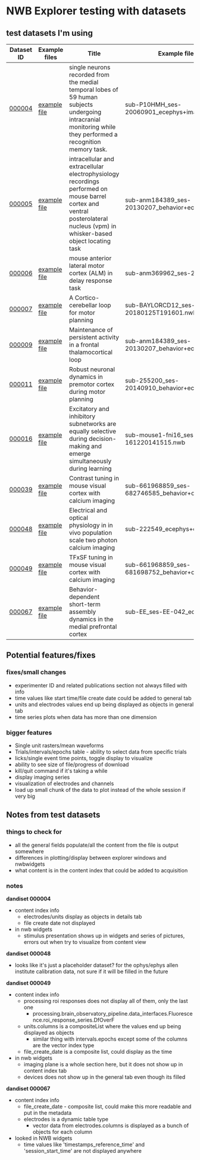 # NWB Explorer testing with datasets

## test datasets I'm using
| Dataset ID | Example files | Title | Example filename | Notes |
| ----------- | ----------- | ----------- | ----------- | ----------- |
| [000004](https://gui.dandiarchive.org/#/dandiset/000004) | [example file](https://dandiarchive.s3.amazonaws.com/blobs/284/eb3/284eb346-0bc5-42a6-9b33-268e6b0b0bde) | single neurons recorded from the medial temporal lobes of 59 human subjects undergoing intracranial monitoring while they performed a recognition memory task. | sub-P10HMH_ses-20060901_ecephys+image.nwb |  |
| [000005](https://gui.dandiarchive.org/#/dandiset/000005) | [example file](https://dandiarchive.s3.amazonaws.com/blobs/7ee/415/7ee41580-9b0b-44ca-8675-6959ddd8dc33)  | intracellular and extracellular electrophysiology recordings performed on mouse barrel cortex and ventral posterolateral nucleus (vpm) in whisker-based object locating task | sub-anm184389_ses-20130207_behavior+ecephys.nwb
| [000006](https://gui.dandiarchive.org/#/dandiset/000006) | [example file](https://dandiarchive.s3.amazonaws.com/blobs/063/b97/063b9771-b0c0-4b84-8b7d-fb52929b3087)| mouse anterior lateral motor cortex (ALM) in delay response task | sub-anm369962_ses-20170309.nwb  |
| [000007](https://gui.dandiarchive.org/#/dandiset/000007) | [example file](https://dandiarchive.s3.amazonaws.com/blobs/d38/726/d38726f8-81ec-4226-afa1-8bf6138efd0a) | A Cortico-cerebellar loop for motor planning | sub-BAYLORCD12_ses-20180125T191601.nwb | |
| [000009](https://gui.dandiarchive.org/#/dandiset/000009) | [example file](https://dandiarchive.s3.amazonaws.com/blobs/55b/2aa/55b2aa6b-3bbc-4b29-9637-e899d0ddb4e9) | Maintenance of persistent activity in a frontal thalamocortical loop | sub-anm184389_ses-20130207_behavior+ecephys.nwb| |
| [000011](https://gui.dandiarchive.org/#/dandiset/000011) | [example file](https://dandiarchive.s3.amazonaws.com/blobs/a1d/c8d/a1dc8d9a-bbb6-4260-b56e-78844dbd957e) | Robust neuronal dynamics in premotor cortex during motor planning | sub-255200_ses-20140910_behavior+ecephys+ogen.nwb|  |
| [000016](https://gui.dandiarchive.org/#/dandiset/000016) | [example file](https://dandiarchive.s3.amazonaws.com/blobs/295/a5d/295a5d42-e07f-482e-8022-78e2cc951678) | Excitatory and inhibitory subnetworks are equally selective during decision-making and emerge simultaneously during learning | sub-mouse1-fni16_ses-161220141515.nwb | |
| [000039](https://gui.dandiarchive.org/#/dandiset/000039) | [example file](https://dandiarchive.s3.amazonaws.com/blobs/52d/3c6/52d3c6f7-2460-4c03-9bfc-db992ab60365) | Contrast tuning in mouse visual cortex with calcium imaging | sub-661968859_ses-682746585_behavior+ophys.nwb |  |
| [000048](https://gui.dandiarchive.org/#/dandiset/000048) | [example file](https://dandiarchive.s3.amazonaws.com/blobs/bd8/95b/bd895bc6-7a8f-46c0-8564-d94fd4a0b690) | Electrical and optical physiology in in vivo population scale two photon calcium imaging | sub-222549_ecephys+ophys.nwb | |
| [000049](https://gui.dandiarchive.org/#/dandiset/000049) | [example file](https://dandiarchive.s3.amazonaws.com/blobs/2c5/2a3/2c52a341-bb7f-433f-9ade-340f1bb0bf75) | TFxSF tuning in mouse visual cortex with calcium imaging | sub-661968859_ses-681698752_behavior+ophys.nwb | |
| [000067](https://gui.dandiarchive.org/#/dandiset/000067)| [example file](https://dandiarchive.s3.amazonaws.com/blobs/3a1/87c/3a187ccc-27a5-4cb1-8fb7-d3ef68edaf96)|Behavior-dependent short-term assembly dynamics in the medial prefrontal cortex | sub-EE_ses-EE-042_ecephys.nwb||

## Potential features/fixes

### fixes/small changes
* experimenter ID and related publications section not always filled with info
* time values like start time/file create date could be added to general tab
* units and electrodes values end up being displayed as objects in general tab
* time series plots when data has more than one dimension 

### bigger features
* Single unit rasters/mean waveforms
* Trials/intervals/epochs table - ability to select data from specific trials
* licks/single event time points, toggle display to visualize
* ability to see size of file/progress of download
* kill/quit command if it's taking a while
* display imaging series
* visualization of electrodes and channels
* load up small chunk of the data to plot instead of the whole session if very big

## Notes from test datasets

### things to check for
* all the general fields populate/all the content from the file is output somewhere
* differences in plotting/display between explorer windows and nwbwidgets
* what content is in the content index that could be added to acquisition

### notes
__dandiset 000004__
* content index info
  * electrodes/units display as objects in details tab
  * file create date not displayed
* in nwb widgets
  * stimulus presentation shows up in widgets and series of pictures, errors out when try to visualize from content view

__dandiset 000048__
* looks like it's just a placeholder dataset? for the ophys/ephys allen institute calibration data, not sure if it will be filled in the future
 
__dandiset 000049__
* content index info
  * processing roi responses does not display all of them, only the last one
    * processing.brain_observatory_pipeline.data_interfaces.Fluorescence.roi_response_series.DfOverF
  * units.columns is a compositeList where the values end up being displayed as objects
    * similar thing with intervals.epochs except some of the columns are the vector index type   
  * file_create_date is a composite list, could display as the time
* in nwb widgets
  * imaging plane is a whole section here, but it does not show up in content index tab
  * devices does not show up in the general tab even though its filled
  
__dandiset 000067__
* content index info
  * file_create_date - composite list, could make this more readable and put in the metadata
  * electrodes is a dynamic table type
    * vector data from electrodes.columns is displayed as a bunch of objects for each column
* looked in NWB widgets
  * time values like 'timestamps_reference_time' and 'session_start_time' are not displayed anywhere

  

    